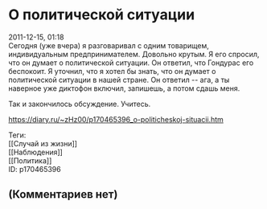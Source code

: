 О политической ситуации
=======================

  
2011-12-15, 01:18  
 Сегодня (уже вчера) я разговаривал с одним товарищем, индивидуальным предпринимателем. Довольно крутым. Я его спросил, что он думает о политической ситуации. Он ответил, что Гондурас его беспокоит. Я уточнил, что я хотел бы знать, что он думает о политической ситуации в нашей стране. Он ответил -- ага, а ты наверное уже диктофон включил, запишешь, а потом сдашь меня.   
   
 Так и закончилось обсуждение. Учитесь.   
  
<https://diary.ru/~zHz00/p170465396_o-politicheskoj-situacii.htm>  
  
Теги:  
[[Случай из жизни]]  
[[Наблюдения]]  
[[Политика]]  
ID: p170465396  


(Комментариев нет)
------------------